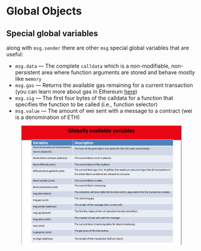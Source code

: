 # Global Objects

## Special global variables

along with `msg.sender` there are other `msg` special global variables that are useful:

* `msg.data` — The complete `calldata` which is a non-modifiable, non-persistent area where function arguments are stored and behave mostly like `memory`
* `msg.gas` — Returns the available gas remaining for a current transaction (you can learn more about gas in Ethereum [here](https://www.cryptocompare.com/coins/guides/what-is-the-gas-in-ethereum/))
* `msg.sig` — The first four bytes of the calldata for a function that specifies the function to be called (i.e., function selector)
* `msg.value` — The amount of wei sent with a message to a contract (wei is a denomination of ETH)

<figure><img src="../../.gitbook/assets/image (71).png" alt=""><figcaption></figcaption></figure>
